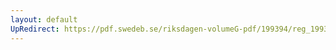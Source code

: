 ```yaml
---
layout: default
UpRedirect: https://pdf.swedeb.se/riksdagen-volumeG-pdf/199394/reg_199394/reg_199394_0177.pdf
---
```

